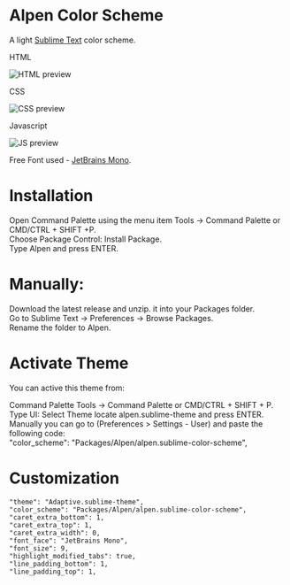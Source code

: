 # Alpen Color Scheme

A light [Sublime Text](https://www.sublimetext.com) color scheme. 

HTML

![HTML preview](../main/docs/html.png)

CSS

![CSS preview](../main/docs/css.png)

Javascript

![JS preview](../main/docs/js.png)

Free Font used - [JetBrains Mono](https://www.jetbrains.com/lp/mono/).

# Installation

Open Command Palette using the menu item Tools → Command Palette or CMD/CTRL + SHIFT +P.\
Choose Package Control: Install Package.\
Type Alpen and press ENTER.

# Manually:

Download the latest release and unzip. it into your Packages folder.\
Go to Sublime Text → Preferences → Browse Packages.\
Rename the folder to Alpen.

# Activate Theme

You can active this theme from:

Command Palette Tools → Command Palette or CMD/CTRL + SHIFT + P.\
Type UI: Select Theme locate alpen.sublime-theme and press ENTER.\
Manually you can go to (Preferences > Settings - User) and paste the following code:\
"color_scheme": "Packages/Alpen/alpen.sublime-color-scheme",

# Customization

	"theme": "Adaptive.sublime-theme",
	"color_scheme": "Packages/Alpen/alpen.sublime-color-scheme",	
	"caret_extra_bottom": 1,
	"caret_extra_top": 1,
	"caret_extra_width": 0,	
	"font_face": "JetBrains Mono",
	"font_size": 9,	
	"highlight_modified_tabs": true,
	"line_padding_bottom": 1,
	"line_padding_top": 1,
	
